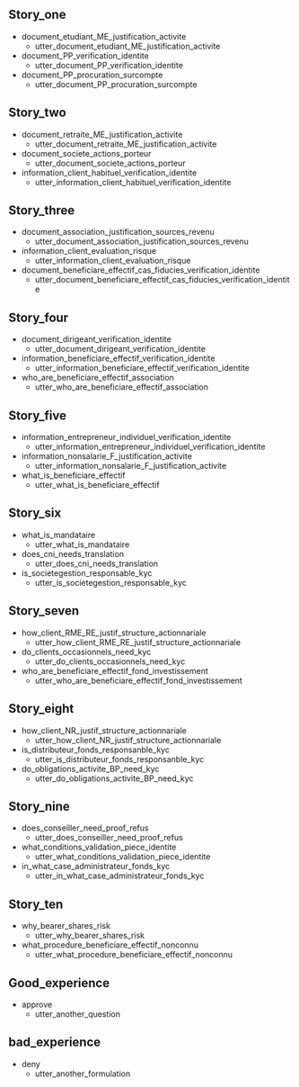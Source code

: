 ## Story_one
* document_etudiant_ME_justification_activite
  - utter_document_etudiant_ME_justification_activite
* document_PP_verification_identite
  - utter_document_PP_verification_identite
* document_PP_procuration_surcompte
  - utter_document_PP_procuration_surcompte

## Story_two
* document_retraite_ME_justification_activite
  - utter_document_retraite_ME_justification_activite
* document_societe_actions_porteur
  - utter_document_societe_actions_porteur
* information_client_habituel_verification_identite
  - utter_information_client_habituel_verification_identite

## Story_three
* document_association_justification_sources_revenu
  - utter_document_association_justification_sources_revenu
* information_client_evaluation_risque
  - utter_information_client_evaluation_risque
* document_beneficiare_effectif_cas_fiducies_verification_identite
  - utter_document_beneficiare_effectif_cas_fiducies_verification_identite

## Story_four
* document_dirigeant_verification_identite
  - utter_document_dirigeant_verification_identite
* information_beneficiare_effectif_verification_identite
  - utter_information_beneficiare_effectif_verification_identite
* who_are_beneficiare_effectif_association
  - utter_who_are_beneficiare_effectif_association

## Story_five
* information_entrepreneur_individuel_verification_identite
  - utter_information_entrepreneur_individuel_verification_identite
* information_nonsalarie_F_justification_activite
  - utter_information_nonsalarie_F_justification_activite
* what_is_beneficiare_effectif
  - utter_what_is_beneficiare_effectif
  
## Story_six
* what_is_mandataire
  - utter_what_is_mandataire
* does_cni_needs_translation
  - utter_does_cni_needs_translation
* is_societegestion_responsable_kyc
  - utter_is_societegestion_responsable_kyc
  
## Story_seven
* how_client_RME_RE_justif_structure_actionnariale
  - utter_how_client_RME_RE_justif_structure_actionnariale
* do_clients_occasionnels_need_kyc
  - utter_do_clients_occasionnels_need_kyc
* who_are_beneficiare_effectif_fond_investissement
  - utter_who_are_beneficiare_effectif_fond_investissement
  
## Story_eight
* how_client_NR_justif_structure_actionnariale
  - utter_how_client_NR_justif_structure_actionnariale
* is_distributeur_fonds_responsanble_kyc
  - utter_is_distributeur_fonds_responsanble_kyc
* do_obligations_activite_BP_need_kyc
  - utter_do_obligations_activite_BP_need_kyc

## Story_nine
* does_conseiller_need_proof_refus
  - utter_does_conseiller_need_proof_refus
* what_conditions_validation_piece_identite
  - utter_what_conditions_validation_piece_identite
* in_what_case_administrateur_fonds_kyc
  - utter_in_what_case_administrateur_fonds_kyc

## Story_ten
* why_bearer_shares_risk
  - utter_why_bearer_shares_risk
* what_procedure_beneficiare_effectif_nonconnu
  - utter_what_procedure_beneficiare_effectif_nonconnu
  
## Good_experience
* approve
  - utter_another_question
  
## bad_experience
* deny
  - utter_another_formulation
  



































